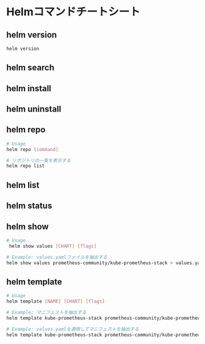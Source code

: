 # Helmコマンドチートシート
## helm version
```sh
helm version
```

## helm search

## helm install

## helm uninstall

## helm repo
```sh
# Usage
helm repo [command]
```
```sh
# リポジトリの一覧を表示する
helm repo list
```

## helm list

## helm status

## helm show
```sh
# Usage
 helm show values [CHART] [flags]
```
```sh
# Example: values.yamlファイルを抽出する
helm show values prometheus-community/kube-prometheus-stack > values.yaml
```

## helm template
```sh
# Usage
helm template [NAME] [CHART] [flags]
```
```sh
# Example: マニフェストを抽出する
helm template kube-prometheus-stack prometheus-community/kube-prometheus-stack -n monitoring > kube-prometheus-stack.yaml

# Example: values.yamlを適用してマニフェストを抽出する
helm template kube-prometheus-stack prometheus-community/kube-prometheus-stack -n monitoring -f values.yaml > kube-prometheus-stack.yaml
```
